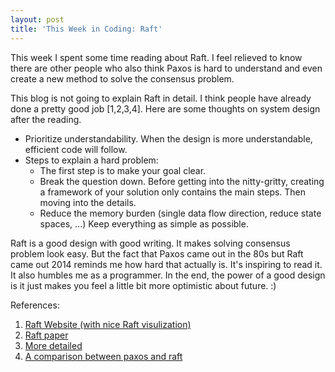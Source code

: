 ```yaml
---
layout: post
title: 'This Week in Coding: Raft' 
---
```


This week I spent some time reading about Raft. I feel relieved to know there are other people who also think Paxos is hard to understand and even create a new method to solve the consensus problem. 

This blog is not going to explain Raft in detail. I think people have already done a pretty good job [1,2,3,4]. Here are some thoughts on system design after the reading. 

- Prioritize understandability. When the design is more understandable, efficient code will follow.
- Steps to explain a hard problem: 
    - The first step is to make your goal clear.
    - Break the question down. Before getting into the nitty-gritty, creating a framework of your solution only contains the main steps. Then moving into the details.
    - Reduce the memory burden (single data flow direction, reduce state spaces, ...)  Keep everything as simple as possible.

Raft is a good design with good writing. It makes solving consensus problem look easy. But the fact that Paxos came out in the 80s but Raft came out 2014 reminds me how hard that actually is. It's inspiring to read it. It also humbles me as a programmer. In the end, the power of a good design is it just makes you feel a little bit more optimistic about future. :)

References:
1. [Raft Website (with nice Raft visulization)](https://raft.github.io/) 
2. [Raft paper](https://raft.github.io/raft.pdf) 
3. [More detailed](https://github.com/ongardie/dissertation#readme) 
4. [A comparison between paxos and raft](https://arxiv.org/abs/2004.05074)

